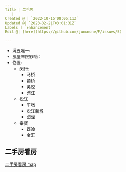 ```yaml
---
Title | 二手房
-- | --
Created @ | `2022-10-15T08:05:11Z`
Updated @| `2023-02-21T03:01:31Z`
Labels | `enhancement`
Edit @| [here](https://github.com/junxnone/F/issues/5)

---
```

- 满五唯一:
- 房屋年限影响：
- 位置: 
  - 闵行:
    - 马桥
    - 颛桥
    - 吴泾
    - 浦江
  - 松江
    - 车墩
    - 松江新城
    - 泗泾
  - 奉贤
    - 西渡
    - 金汇


## 二手房看房

[二手房看房 map](https://junxnone.github.io/fmap/at/2sf ':include :type=iframe width=100% height=1200px')
